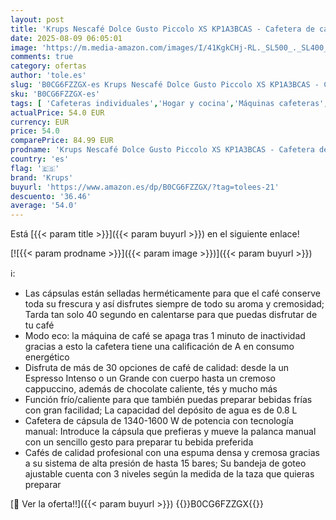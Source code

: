 ```yaml
---
layout: post
title: 'Krups Nescafé Dolce Gusto Piccolo XS KP1A3BCAS - Cafetera de cápsulas de 15 bares 0.8L capacidad  caliente en 40 s  modo eco  color negro'
date: 2025-08-09 06:05:01
image: 'https://m.media-amazon.com/images/I/41KgkCHj-RL._SL500_._SL400_.jpg'
comments: true
category: ofertas
author: 'tole.es'
slug: 'B0CG6FZZGX-es Krups Nescafé Dolce Gusto Piccolo XS KP1A3BCAS - Cafetera...'
sku: 'B0CG6FZZGX-es'
tags: [ 'Cafeteras individuales','Hogar y cocina','Máquinas cafeteras','Utensilios para café y té','cafetera','dolce','gusto','krups','🇪🇸', ]
actualPrice: 54.0 EUR
currency: EUR
price: 54.0
comparePrice: 84.99 EUR
prodname: 'Krups Nescafé Dolce Gusto Piccolo XS KP1A3BCAS - Cafetera de cápsulas de 15 bares 0.8L capacidad  caliente en 40 s  modo eco  color negro'
country: 'es'
flag: '🇪🇸'
brand: 'Krups'
buyurl: 'https://www.amazon.es/dp/B0CG6FZZGX/?tag=tolees-21'
descuento: '36.46'
average: '54.0'
---
```


Está [{{< param title >}}]({{< param buyurl >}}) en el siguiente enlace!

[![{{< param prodname >}}]({{< param image >}})]({{< param buyurl >}})

ℹ️:

- Las cápsulas están selladas herméticamente para que el café conserve toda su frescura y así disfrutes siempre de todo su aroma y cremosidad; Tarda tan solo 40 segundo en calentarse para que puedas disfrutar de tu café
- Modo eco: la máquina de café se apaga tras 1 minuto de inactividad gracias a esto la cafetera tiene una calificación de A en consumo energético
- Disfruta de más de 30 opciones de café de calidad: desde la un Espresso Intenso o un Grande con cuerpo hasta un cremoso cappuccino, además de chocolate caliente, tés y mucho más
- Función frío/caliente para que también puedas preparar bebidas frías con gran facilidad; La capacidad del depósito de agua es de 0.8 L
- Cafetera de cápsula de 1340-1600 W de potencia con tecnología manual: Introduce la cápsula que prefieras y mueve la palanca manual con un sencillo gesto para preparar tu bebida preferida
- Cafés de calidad profesional con una espuma densa y cremosa gracias a su sistema de alta presión de hasta 15 bares; Su bandeja de goteo ajustable cuenta con 3 niveles según la medida de la taza que quieras preparar

[🛒 Ver la oferta!!]({{< param buyurl >}})
{{<world>}}B0CG6FZZGX{{</world>}}
